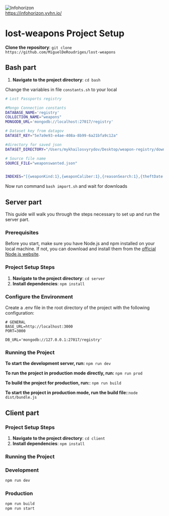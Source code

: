 ![Infohorizon](https://cronitor.io/badges/4ljCLp/production/HXRuC_irYErzR404JyPAMwj21Js.svg)\
https://infohorizon.yvhn.io/
# lost-weapons Project Setup

**Clone the repository**: `git clone https://github.com/MiguelDeRoudriges/lost-weapons`

## Bash part

1. **Navigate to the project directory**: `cd bash`

Change the variables in file `constants.sh` to your local

```constants.sh
# Lost Passports registry

#Mongo Connection constants
DATABASE_NAME='registry'
COLLECTION_NAME="weapons"
MONGODB_URL='mongodb://localhost:27017/registry'

# Dataset key from datagov
DATASET_KEY="5e7a9e93-e4ae-408a-8b99-6a21bfa9c12a"

#directory for saved json
DATASET_DIRECTORY="/Users/mykhailosvyrydov/Desktop/weapon-registry/downloads/weapons"

# Source file name
SOURCE_FILE="weaponswanted.json"


INDEXES="[{weaponKind:1},{weaponCaliber:1},{reasonSearch:1},{theftDate:'text'},{insertDate:1},{weaponNumber:1},{weaponSeries:1}]"
```

Now run command `bash import.sh` and wait for downloads

## Server part

This guide will walk you through the steps necessary to set up and run the server part.

### Prerequisites

Before you start, make sure you have Node.js and npm installed on your local machine. If not, you can download and install them from the [official Node.js website](https://nodejs.org/en/download/).

### Project Setup Steps

1. **Navigate to the project directory**: `cd server`
2. **Install dependencies**: `npm install`

### Configure the Environment

Create a .env file in the root directory of the project with the following configuration:

```env
# GENERAL
BASE_URL=http://localhost:3000
PORT=3000

DB_URL='mongodb://127.0.0.1:27017/registry'

```

### Running the Project

**To start the development server, run:** `npm run dev`

**To run the project in production mode directly, run:** `npm run prod`

**To build the project for production, run:**: `npm run build`

**To start the project in production mode, run the build file:**:`node dist/bundle.js`

## Client part

### Project Setup Steps

1. **Navigate to the project directory**: `cd client`
2. **Install dependencies**: `npm install`

### Running the Project

### Development
```haskell
npm run dev
```

### Production

```haskell
npm run build
npm run start
```



